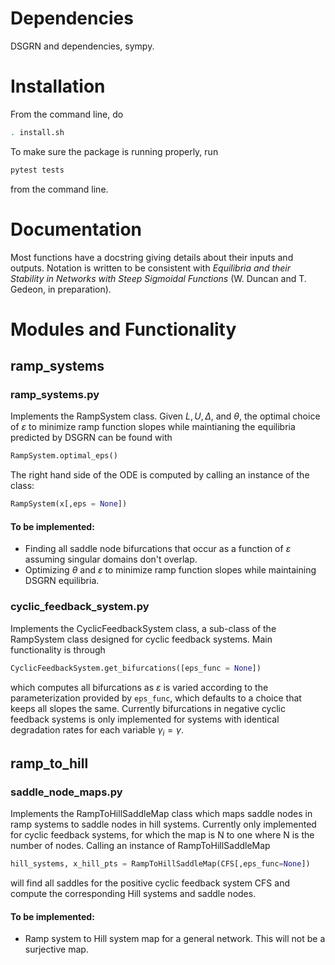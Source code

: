 # Dependencies
DSGRN and dependencies, sympy. 

# Installation
From the command line, do 
```bash
. install.sh
```

To make sure the package is running properly, run
```bash
pytest tests
```
from the command line. 

# Documentation

Most functions have a docstring giving details about their inputs and outputs.
Notation is written to be consistent with *Equilibria and their Stability in Networks
with Steep Sigmoidal Functions* (W. Duncan and T. Gedeon, in preparation).  

# Modules and Functionality

## ramp_systems

### ramp_systems.py

Implements the RampSystem class. Given $L, U, \Delta$, and $\theta$, the optimal choice
of $\varepsilon$ to minimize ramp function slopes while maintianing the equilibria 
predicted by DSGRN can be found with
```python
RampSystem.optimal_eps()
``` 
The right hand side of the ODE is computed by calling an instance of the class:
```python
RampSystem(x[,eps = None])
```

#### To be implemented:

- Finding all saddle node bifurcations that occur as a function of $\varepsilon$
assuming singular domains don't overlap. 
- Optimizing $\theta$ and $\varepsilon$ to minimize ramp function slopes while 
maintaining DSGRN equilibria. 

### cyclic_feedback_system.py

Implements the CyclicFeedbackSystem class, a sub-class of the RampSystem class designed
for cyclic feedback systems. Main functionality is through 
```python
CyclicFeedbackSystem.get_bifurcations([eps_func = None])
```
which computes all bifurcations as $\varepsilon$ is varied according to the parameterization
provided by ```eps_func```, which defaults to a choice that keeps all slopes the same.
Currently bifurcations in negative cyclic feedback systems is only implemented for 
systems with identical degradation rates for each variable $\gamma_i = \gamma$. 

## ramp_to_hill

### saddle_node_maps.py

Implements the RampToHillSaddleMap class which maps saddle nodes in ramp systems
to saddle nodes in hill systems. Currently only implemented for cyclic feedback
systems, for which the map is N to one where N is the number of nodes. Calling an 
instance of RampToHillSaddleMap 
```python
hill_systems, x_hill_pts = RampToHillSaddleMap(CFS[,eps_func=None])
```
will find all saddles for the positive cyclic feedback system CFS and compute the
corresponding Hill systems and saddle nodes. 

#### To be implemented:

- Ramp system to Hill system map for a general network. This will not be a surjective map. 
